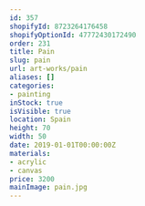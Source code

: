 ```yaml
---
id: 357
shopifyId: 8723264176458
shopifyOptionId: 47772430172490
order: 231
title: Pain
slug: pain
url: art-works/pain
aliases: []
categories:
- painting
inStock: true
isVisible: true
location: Spain
height: 70
width: 50
date: 2019-01-01T00:00:00Z
materials:
- acrylic
- canvas
price: 3200
mainImage: pain.jpg
---
```

